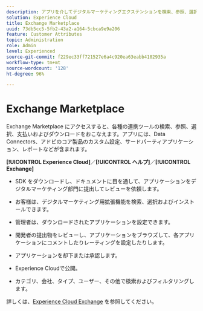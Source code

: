 ```yaml
---
description: アプリを介してデジタルマーケティングエクステンションを検索、参照、選択、支払い、およびダウンロードできる単一の宛先である Exchange Marketplace について説明します。
solution: Experience Cloud
title: Exchange Marketplace
uuid: 73db5cc5-5fb2-43a2-a164-5cbca9e9a206
feature: Customer Attributes
topic: Administration
role: Admin
level: Experienced
source-git-commit: f229ec33ff721527e6a4c920ea63eabb4102935a
workflow-type: tm+mt
source-wordcount: '128'
ht-degree: 96%

---
```



# Exchange Marketplace

Exchange Marketplace にアクセスすると、各種の連携ツールの検索、参照、選択、支払いおよびダウンロードをおこなえます。アプリには、Data Connectors、アドビのコア製品のカスタム設定、サードパーティアプリケーション、レポートなどが含まれます。

**[!UICONTROL Experience Cloud]**／**[!UICONTROL ヘルプ]**／**[!UICONTROL Exchange]**

* SDK をダウンロードし、ドキュメントに目を通して、アプリケーションをデジタルマーケティング部門に提出してレビューを依頼します。

* お客様は、デジタルマーケティング用拡張機能を検索、選択およびインストールできます。

* 管理者は、ダウンロードされたアプリケーションを設定できます。

* 開発者の提出物をレビューし、アプリケーションをブラウズして、各アプリケーションにコメントしたりレーティングを設定したりします。

* アプリケーションを却下または承認します。

* Experience Cloudで公開。

* カテゴリ、会社、タイプ、ユーザー、その他で検索およびフィルタリングします。

詳しくは、[Experience Cloud Exchange](https://exchange.adobe.com/experiencecloud.html) を参照してください。
